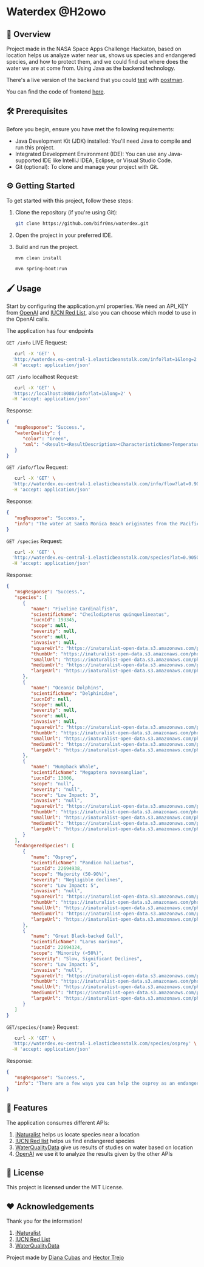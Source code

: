 # Waterdex @H2owo

## 🚰 Overview 

Project made in the NASA Space Apps Challenge Hackaton, based on location
helps us analyze water near us, shows us species and endangered species, and how to protect them, and we could find out
where does the water we are at come from.
Using Java as the backend technology.

There's a live version of the backend that you could [test](http://waterdex.eu-central-1.elasticbeanstalk.com/info/flow?lat=17.938600&long=-102.238269) with [postman](https://www.postman.com/downloads/).

You can find the code of frontend [here](https://github.com/DianaBCG/waterdex).

## 🛠️ Prerequisites

Before you begin, ensure you have met the following requirements:

- Java Development Kit (JDK) installed: You'll need Java to compile and run this project.
- Integrated Development Environment (IDE): You can use any Java-supported IDE like IntelliJ IDEA, Eclipse, or Visual Studio Code.
- Git (optional): To clone and manage your project with Git.

## ⚙️ Getting Started

To get started with this project, follow these steps:

1. Clone the repository (if you're using Git):

   ```bash
   git clone https://github.com/bifr0ns/waterdex.git

2. Open the project in your preferred IDE.

3. Build and run the project.
   ```bash
   mvn clean install
   ```
   
   ```bash
   mvn spring-boot:run
   ```

## 🖌️ Usage
Start by configuring the application.yml properties. We need an API_KEY from [OpenAI](https://platform.openai.com/docs/api-reference) 
and [IUCN Red List](https://apiv3.iucnredlist.org/api/v3/docs), also you can choose which model to use in the OpenAI calls.

The application has four endpoints

`GET /info` LIVE Request:
```bash
   curl -X 'GET' \
  'http://waterdex.eu-central-1.elasticbeanstalk.com/info?lat=1&long=2' \
  -H 'accept: application/json'
   ```

`GET /info` localhost Request:
```bash
   curl -X 'GET' \
  'https://localhost:8080/info?lat=1&long=2' \
  -H 'accept: application/json'
   ```
Response:
```json
{
   "msgResponse": "Success.",
   "waterQuality": {
      "color": "Green",
      "xml": "<Result><ResultDescription><CharacteristicName>Temperature, water</CharacteristicName><ResultSampleFractionText>Total</ResultSampleFractionText><ResultMeasure><ResultMeasureValue>66.4</ResultMeasureValue><MeasureUnitCode>deg F</MeasureUnitCode></ResultMeasure><ResultStatusIdentifier>Final</ResultStatusIdentifier><ResultValueTypeName>Actual</ResultValueTypeName><ResultDepthHeightMeasure><MeasureValue>0</MeasureValue><MeasureUnitCode>ft</MeasureUnitCode></ResultDepthHeightMeasure></ResultDescription></Result><Result><ResultDescription><CharacteristicName>Dissolved oxygen (DO)</CharacteristicName><ResultSampleFractionText>Dissolved</ResultSampleFractionText><ResultMeasure><ResultMeasureValue>1.25</ResultMeasureValue><MeasureUnitCode>mg/L</MeasureUnitCode></ResultMeasure><ResultStatusIdentifier>Final</ResultStatusIdentifier><ResultValueTypeName>Actual</ResultValueTypeName><ResultDepthHeightMeasure><MeasureValue>14</MeasureValue><MeasureUnitCode>m</MeasureUnitCode></ResultDepthHeightMeasure></ResultDescription></Result><Result><ResultDescription><CharacteristicName>Phosphorus</CharacteristicName><ResultSampleFractionText>Total</ResultSampleFractionText><ResultMeasure><ResultMeasureValue>0.0676</ResultMeasureValue><MeasureUnitCode>mg/L</MeasureUnitCode></ResultMeasure><ResultStatusIdentifier>Final</ResultStatusIdentifier><ResultValueTypeName>Actual</ResultValueTypeName></ResultDescription><ResultAnalyticalMethod><MethodIdentifier>365.1</MethodIdentifier><MethodIdentifierContext>USEPA</MethodIdentifierContext><MethodName>Phosphorus by Colorimetry</MethodName><MethodDescriptionText>https://www.nemi.gov/methods/method_summary/4823/</MethodDescriptionText></ResultAnalyticalMethod><ResultLabInformation><LaboratoryName>113133790</LaboratoryName><AnalysisStartDate>2023-09-21</AnalysisStartDate><ResultDetectionQuantitationLimit><DetectionQuantitationLimitTypeName>Lower Quantitation Limit</DetectionQuantitationLimitTypeName><DetectionQuantitationLimitMeasure><MeasureValue>0.0300</MeasureValue><MeasureUnitCode>mg/L</MeasureUnitCode></DetectionQuantitationLimitMeasure></ResultDetectionQuantitationLimit></ResultLabInformation></Result><Result><ResultDescription><CharacteristicName>Chlorophyll a (probe relative fluorescence)</CharacteristicName><ResultSampleFractionText>Total</ResultSampleFractionText><ResultMeasure><ResultMeasureValue>9.03</ResultMeasureValue><MeasureUnitCode>ug/L</MeasureUnitCode></ResultMeasure><ResultStatusIdentifier>Final</ResultStatusIdentifier><ResultValueTypeName>Actual</ResultValueTypeName></ResultDescription><ResultAnalyticalMethod><MethodIdentifier>445.0</MethodIdentifier><MethodIdentifierContext>USEPA</MethodIdentifierContext><MethodName>445.0 ~ EPA; Chlorophyll and Pheophytin in Algae by Fluorescence</MethodName><MethodDescriptionText>https://www.nemi.gov/methods/method_summary/7222/</MethodDescriptionText></ResultAnalyticalMethod><ResultLabInformation><LaboratoryName>113133790</LaboratoryName><AnalysisStartDate>2023-09-15</AnalysisStartDate><ResultDetectionQuantitationLimit><DetectionQuantitationLimitTypeName>Lower Quantitation Limit</DetectionQuantitationLimitTypeName><DetectionQuantitationLimitMeasure><MeasureValue>0.870</MeasureValue><MeasureUnitCode>ug/L</MeasureUnitCode></DetectionQuantitationLimitMeasure></ResultDetectionQuantitationLimit></ResultLabInformation></Result><Result><ResultDescription><CharacteristicName>pH</CharacteristicName><ResultSampleFractionText>Total</ResultSampleFractionText><ResultMeasure><ResultMeasureValue>6.71</ResultMeasureValue><MeasureUnitCode>None</MeasureUnitCode></ResultMeasure><ResultStatusIdentifier>Final</ResultStatusIdentifier><ResultValueTypeName>Actual</ResultValueTypeName><ResultDepthHeightMeasure><MeasureValue>14</MeasureValue><MeasureUnitCode>m</MeasureUnitCode></ResultDepthHeightMeasure></ResultDescription></Result><Result><ResultDescription><CharacteristicName>Specific conductance</CharacteristicName><ResultMeasure><ResultMeasureValue>118.7</ResultMeasureValue><MeasureUnitCode>umho/cm</MeasureUnitCode></ResultMeasure><ResultStatusIdentifier>Final</ResultStatusIdentifier><ResultValueTypeName>Actual</ResultValueTypeName><ResultDepthHeightMeasure><MeasureValue>13</MeasureValue><MeasureUnitCode>m</MeasureUnitCode></ResultDepthHeightMeasure></ResultDescription></Result><Result><ResultDescription><CharacteristicName>Dissolved oxygen saturation</CharacteristicName><ResultMeasure><ResultMeasureValue>10.6</ResultMeasureValue><MeasureUnitCode>%</MeasureUnitCode></ResultMeasure><ResultStatusIdentifier>Final</ResultStatusIdentifier><ResultValueTypeName>Actual</ResultValueTypeName><ResultDepthHeightMeasure><MeasureValue>13</MeasureValue><MeasureUnitCode>m</MeasureUnitCode></ResultDepthHeightMeasure></ResultDescription></Result>"
   }
}
   ```
`GET /info/flow` Request:
```bash
   curl -X 'GET' \
  'http://waterdex.eu-central-1.elasticbeanstalk.com/info/flow?lat=0.9050&long=89.6091' \
  -H 'accept: application/json'
   ```
Response:
```json
{
   "msgResponse": "Success.",
   "info": "The water at Santa Monica Beach originates from the Pacific Ocean, which is a vast body of water covering a large part of the western coast of North and South America. The specific water at this location is part of the Pacific Ocean and is influenced by ocean currents and tides in the region."
}
   ```

`GET /species` Request:
```bash
   curl -X 'GET' \
  'http://waterdex.eu-central-1.elasticbeanstalk.com/species?lat=0.9050&long=89.6091' \
  -H 'accept: application/json'
   ```
Response:
```json
{
   "msgResponse": "Success.",
   "species": [
      {
         "name": "Fiveline Cardinalfish",
         "scientificName": "Cheilodipterus quinquelineatus",
         "iucnId": 193345,
         "scope": null,
         "severity": null,
         "score": null,
         "invasive": null,
         "squareUrl": "https://inaturalist-open-data.s3.amazonaws.com/photos/326462698/square.png",
         "thumbUr": "https://inaturalist-open-data.s3.amazonaws.com/photos/326462698/thumb.png",
         "smallUrl": "https://inaturalist-open-data.s3.amazonaws.com/photos/326462698/small.png",
         "mediumUrl": "https://inaturalist-open-data.s3.amazonaws.com/photos/326462698/medium.png",
         "largeUrl": "https://inaturalist-open-data.s3.amazonaws.com/photos/326462698/large.png"
      },
      {
         "name": "Oceanic Dolphins",
         "scientificName": "Delphinidae",
         "iucnId": null,
         "scope": null,
         "severity": null,
         "score": null,
         "invasive": null,
         "squareUrl": "https://inaturalist-open-data.s3.amazonaws.com/photos/326446211/square.jpg",
         "thumbUr": "https://inaturalist-open-data.s3.amazonaws.com/photos/326446211/thumb.jpg",
         "smallUrl": "https://inaturalist-open-data.s3.amazonaws.com/photos/326446211/small.jpg",
         "mediumUrl": "https://inaturalist-open-data.s3.amazonaws.com/photos/326446211/medium.jpg",
         "largeUrl": "https://inaturalist-open-data.s3.amazonaws.com/photos/326446211/large.jpg"
      },
      {
         "name": "Humpback Whale",
         "scientificName": "Megaptera novaeangliae",
         "iucnId": 13006,
         "scope": "null",
         "severity": "null",
         "score": "Low Impact: 3",
         "invasive": "null",
         "squareUrl": "https://inaturalist-open-data.s3.amazonaws.com/photos/326421175/square.jpg",
         "thumbUr": "https://inaturalist-open-data.s3.amazonaws.com/photos/326421175/thumb.jpg",
         "smallUrl": "https://inaturalist-open-data.s3.amazonaws.com/photos/326421175/small.jpg",
         "mediumUrl": "https://inaturalist-open-data.s3.amazonaws.com/photos/326421175/medium.jpg",
         "largeUrl": "https://inaturalist-open-data.s3.amazonaws.com/photos/326421175/large.jpg"
      }
   ],
   "endangeredSpecies": [
      {
         "name": "Osprey",
         "scientificName": "Pandion haliaetus",
         "iucnId": 22694938,
         "scope": "Majority (50-90%)",
         "severity": "Negligible declines",
         "score": "Low Impact: 5",
         "invasive": "null",
         "squareUrl": "https://inaturalist-open-data.s3.amazonaws.com/photos/326463148/square.jpeg",
         "thumbUr": "https://inaturalist-open-data.s3.amazonaws.com/photos/326463148/thumb.jpeg",
         "smallUrl": "https://inaturalist-open-data.s3.amazonaws.com/photos/326463148/small.jpeg",
         "mediumUrl": "https://inaturalist-open-data.s3.amazonaws.com/photos/326463148/medium.jpeg",
         "largeUrl": "https://inaturalist-open-data.s3.amazonaws.com/photos/326463148/large.jpeg"
      },
      {
         "name": "Great Black-backed Gull",
         "scientificName": "Larus marinus",
         "iucnId": 22694324,
         "scope": "Minority (<50%)",
         "severity": "Slow, Significant Declines",
         "score": "Low Impact: 5",
         "invasive": "null",
         "squareUrl": "https://inaturalist-open-data.s3.amazonaws.com/photos/326463254/square.jpeg",
         "thumbUr": "https://inaturalist-open-data.s3.amazonaws.com/photos/326463254/thumb.jpeg",
         "smallUrl": "https://inaturalist-open-data.s3.amazonaws.com/photos/326463254/small.jpeg",
         "mediumUrl": "https://inaturalist-open-data.s3.amazonaws.com/photos/326463254/medium.jpeg",
         "largeUrl": "https://inaturalist-open-data.s3.amazonaws.com/photos/326463254/large.jpeg"
      }
   ]
}
   ```

`GET/species/{name}` Request:
```bash
   curl -X 'GET' \
  'http://waterdex.eu-central-1.elasticbeanstalk.com/species/osprey' \
  -H 'accept: application/json'
   ```
Response:
```json
{
   "msgResponse": "Success.",
   "info": "There are a few ways you can help the osprey as an endangered species:\n\n1. Support conservation organizations: Contribute to organizations that work towards osprey conservation, such as the Osprey Foundation or local wildlife rehabilitation centers. Your donations can aid in research, habitat preservation, and rescue efforts.\n\n2. Promote awareness: Spread knowledge about ospreys and their plight by sharing information through social media, writing articles or blogs, or giving presentations. Educating others about the importance of protecting ospreys can lead to increased support and conservation efforts.\n\n3. Volunteer for conservation projects: Participate in local conservation projects focused on osprey preservation. This could involve monitoring nests, assisting with habitat restoration, or participating in rescue and rehabilitation efforts.\n\n4. Support habitat preservation: Advocate for the preservation of suitable osprey habitats by supporting land conservation initiatives and encouraging sustainable development practices. Protecting their nesting sites, food sources, and migration routes is crucial for their survival.\n\n5. Reduce pollution and litter: Help prevent water pollution by properly disposing of waste and chemicals. Reducing litter and pollution in water bodies ensures a healthier environment for ospreys and their prey.\n\nRemember, even small actions can contribute to the conservation of endangered species like the osprey."
}
   ```

## 🔋 Features
The application consumes different APIs:
1. [iNaturalist](https://www.inaturalist.org/pages/api+reference) helps us locate species near a location
2. [IUCN Red list](https://apiv3.iucnredlist.org/api/v3/docs) helps us find endangered species
3. [WaterQualityData](https://www.waterqualitydata.us/webservices_documentation/) give us results of studies on water based on location
4. [OpenAI](https://platform.openai.com/docs/api-reference/introduction) we use it to analyze the results given by the other APIs

## 📄 License
This project is licensed under the MIT License. 

## ❤️ Acknowledgements
Thank you for the information!
1. [iNaturalist](https://www.inaturalist.org/home)
2. [IUCN Red List](https://www.iucnredlist.org/)
3. [WaterQualityData](https://www.waterqualitydata.us/)

Project made by [Diana Cubas](https://www.linkedin.com/in/diana-bel%C3%A9n-cubas-garc%C3%ADa-8540ab159/) and [Hector Trejo](https://www.linkedin.com/in/hectortrejo24/)
